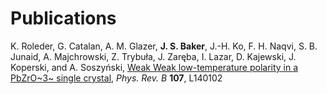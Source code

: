 # Publications

K. Roleder, G. Catalan, A. M. Glazer, **J. S. Baker**, J.-H. Ko, F. H. Naqvi, S. B. Junaid, A. Majchrowski, Z. Trybuła, J. Zaręba, I. Lazar, D. Kajewski, J. Koperski, and A. Soszyński, [Weak Weak low-temperature polarity in a PbZrO~3~ single crystal](https://doi.org/10.1103/PhysRevB.107.L140102), *Phys. Rev. B* **107**, L140102 


